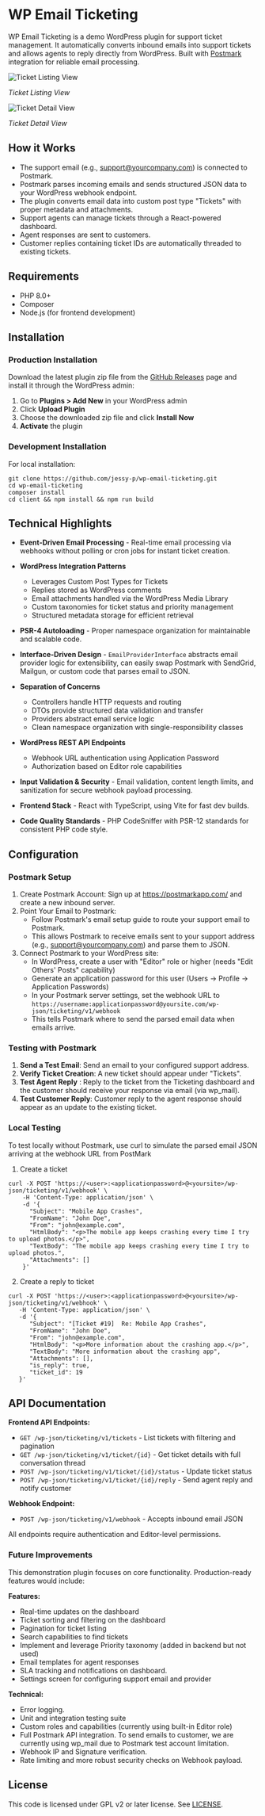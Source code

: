 # WP Email Ticketing

WP Email Ticketing is a demo WordPress plugin for support ticket management. It automatically converts inbound emails into support tickets and allows agents to reply directly from WordPress. Built with [Postmark](https://postmarkapp.com/) integration for reliable email processing.

![Ticket Listing View](./img/listing.png)

_Ticket Listing View_

![Ticket Detail View](./img/detail.png)

_Ticket Detail View_

## How it Works

* The support email (e.g., support@yourcompany.com) is connected to Postmark.
* Postmark parses incoming emails and sends structured JSON data to your WordPress webhook endpoint.
* The plugin converts email data into custom post type "Tickets" with proper metadata and attachments.
* Support agents can manage tickets through a React-powered dashboard.
* Agent responses are sent to customers.
* Customer replies containing ticket IDs are automatically threaded to existing tickets.

## Requirements

* PHP 8.0+
* Composer
* Node.js (for frontend development)

## Installation

### Production Installation

Download the latest plugin zip file from the [GitHub Releases](https://github.com/jessy-p/wp-email-ticketing/releases) page and install it through the WordPress admin:

1. Go to **Plugins > Add New** in your WordPress admin
2. Click **Upload Plugin**
3. Choose the downloaded zip file and click **Install Now**
4. **Activate** the plugin

### Development Installation

For local installation: 

```
git clone https://github.com/jessy-p/wp-email-ticketing.git
cd wp-email-ticketing
composer install
cd client && npm install && npm run build
```

## Technical Highlights

* **Event-Driven Email Processing** - Real-time email processing via webhooks without polling or cron jobs for instant ticket creation.

* **WordPress Integration Patterns**  
   - Leverages Custom Post Types for Tickets
   - Replies stored as WordPress comments
   - Email attachments handled via the WordPress Media Library
   - Custom taxonomies for ticket status and priority management
   - Structured metadata storage for efficient retrieval

* **PSR-4 Autoloading** - Proper namespace organization for maintainable and scalable code.

* **Interface-Driven Design** - `EmailProviderInterface` abstracts email provider logic for extensibility, can easily swap Postmark with SendGrid, Mailgun, or custom code that parses email to JSON.

* **Separation of Concerns**
   - Controllers handle HTTP requests and routing
   - DTOs provide structured data validation and transfer
   - Providers abstract email service logic
   - Clean namespace organization with single-responsibility classes

* **WordPress REST API Endpoints**  
   - Webhook URL authentication using Application Password 
   - Authorization based on Editor role capabilities

* **Input Validation & Security** - Email validation, content length limits, and sanitization for secure webhook payload processing.

* **Frontend Stack** - React with TypeScript, using Vite for fast dev builds.

* **Code Quality Standards** - PHP CodeSniffer with PSR-12 standards for consistent PHP code style.

## Configuration

### Postmark Setup

1. Create Postmark Account: Sign up at https://postmarkapp.com/ and create a new inbound server.
2. Point Your Email to Postmark:
    - Follow Postmark's email setup guide to route your support email to Postmark.
    - This allows Postmark to receive emails sent to your support address (e.g., support@yourcompany.com) and parse them to JSON.
3. Connect Postmark to your WordPress site:
    - In WordPress, create a user with "Editor" role or higher (needs "Edit Others' Posts" capability)
    - Generate an application password for this user (Users → Profile → Application Passwords)
    - In your Postmark server settings, set the webhook URL to `https://username:applicationpassword@yoursite.com/wp-json/ticketing/v1/webhook`
    - This tells Postmark where to send the parsed email data when emails arrive.

### Testing with Postmark

1. **Send a Test Email**: Send an email to your configured support address.
2. **Verify Ticket Creation**: A new ticket should appear under "Tickets".
3. **Test Agent Reply** : Reply to the ticket from the Ticketing dashboard and the customer should receive your response via email (via wp_mail).
4. **Test Customer Reply**: Customer reply to the agent response should appear as an update to the existing ticket.

### Local Testing

To test locally without Postmark, use curl to simulate the parsed email JSON arriving at the webhook URL from PostMark

1. Create a ticket

```
curl -X POST 'https://<user>:<applicationpassword>@<yoursite>/wp-json/ticketing/v1/webhook' \
    -H 'Content-Type: application/json' \
    -d '{                                                  
      "Subject": "Mobile App Crashes",                    
      "FromName": "John Doe",    
      "From": "john@example.com",                         
      "HtmlBody": "<p>The mobile app keeps crashing every time I try to upload photos.</p>",      
      "TextBody": "The mobile app keeps crashing every time I try to upload photos.",      
      "Attachments": []   
    }'
```

2. Create a reply to ticket

```
curl -X POST 'https://<user>:<applicationpassword>@<yoursite>/wp-json/ticketing/v1/webhook' \
   -H 'Content-Type: application/json' \
   -d '{
      "Subject": "[Ticket #19]  Re: Mobile App Crashes",
      "FromName": "John Doe",
      "From": "john@example.com",
      "HtmlBody": "<p>More information about the crashing app.</p>",
      "TextBody": "More information about the crashing app",
      "Attachments": [],
      "is_reply": true,
      "ticket_id": 19
   }'
```

## API Documentation

**Frontend API Endpoints:**
- `GET /wp-json/ticketing/v1/tickets` - List tickets with filtering and pagination
- `GET /wp-json/ticketing/v1/ticket/{id}` - Get ticket details with full conversation thread
- `POST /wp-json/ticketing/v1/ticket/{id}/status` - Update ticket status
- `POST /wp-json/ticketing/v1/ticket/{id}/reply` - Send agent reply and notify customer

**Webhook Endpoint:**
- `POST /wp-json/ticketing/v1/webhook` - Accepts inbound email JSON

All endpoints require authentication and Editor-level permissions.

### Future Improvements

This demonstration plugin focuses on core functionality. Production-ready features would include:

**Features:**
  * Real-time updates on the dashboard
  * Ticket sorting and filtering on the dashboard
  * Pagination for ticket listing
  * Search capabilities to find tickets
  * Implement and leverage Priority taxonomy (added in backend but not used)
  * Email templates for agent responses
  * SLA tracking and notifications on dashboard.
  * Settings screen for configuring support email and provider

**Technical:**
  * Error logging.
  * Unit and integration testing suite
  * Custom roles and capabilities (currently using built-in Editor role)
  * Full Postmark API integration. To send emails to customer, we are currently using wp_mail due to Postmark test account limitation.
  * Webhook IP and Signature verification.
  * Rate limiting and more robust security checks on Webhook payload.

## License

This code is licensed under GPL v2 or later license. See [LICENSE](./LICENSE).
